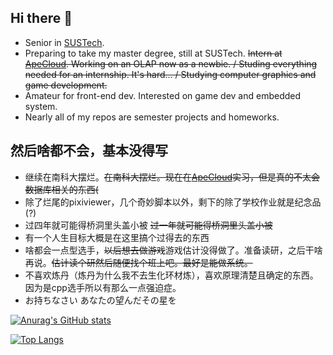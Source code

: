 ## Hi there 👋

- Senior in [SUSTech](https://www.sustech.edu.cn/en/).
- Preparing to take my master degree, still at SUSTech. ~~Intern at [ApeCloud](https://github.com/apecloud). Working on an OLAP now as a newbie. / Studing everything needed for an internship. It's hard... / Studying computer graphics and game development.~~
- Amateur for front-end dev. Interested on game dev and embedded system.
- Nearly all of my repos are semester projects and homeworks.

## 然后啥都不会，基本没得写

- 继续在南科大摆烂。~~在南科大摆烂。现在在[ApeCloud](https://github.com/apecloud)实习，但是真的不太会数据库相关的东西(~~ 
- 除了烂尾的pixiviewer，几个奇妙脚本以外，剩下的除了学校作业就是纪念品(?)
- 过四年就可能得桥洞里头盖小被 ~~过一年就可能得桥洞里头盖小被~~
- 有一个人生目标大概是在这里搞个过得去的东西
- 啥都会一点型选手，~~以后想去做游戏~~游戏估计没得做了。准备读研，之后干啥再说。~~估计读个研然后随便找个班上吧。最好是能做系统。~~
- 不喜欢炼丹（炼丹为什么我不去生化环材炼），喜欢原理清楚且确定的东西。因为是cpp选手所以有那么一点强迫症。
- お持ちなさい あなたの望んだその星を

[![Anurag's GitHub stats](https://github-readme-stats.vercel.app/api?username=Fros1er)](https://github.com/anuraghazra/github-readme-stats)

[![Top Langs](https://github-readme-stats.vercel.app/api/top-langs/?username=Fros1er&layout=compact&hide=vhdl,verilog,systemverilog,assembly,plpgsql&exclude_repo=SUSTech-CS301-xiaotiancai-not-watch)](https://github.com/anuraghazra/github-readme-stats)
